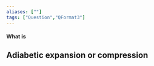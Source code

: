 ```yaml
---
aliases: [""]
tags: ["Question","QFormat3"]
---
```


#### What is
## Adiabetic expansion or compression
